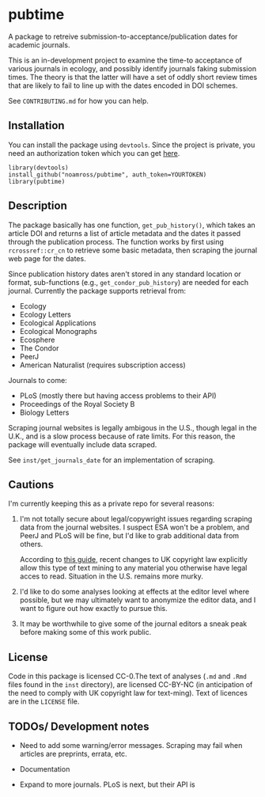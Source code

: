 # pubtime

A package to retreive submission-to-acceptance/publication dates for academic
journals.

This is an in-development project to examine the time-to acceptance of various
journals in ecology, and possibly identify journals faking submission times.
The theory is that the latter will have a set of oddly short review times that
are likely to fail to line up with the dates encoded in DOI schemes.

See `CONTRIBUTING.md` for how you can help.

## Installation

You can install the package using `devtools`.  Since the project is private,
you need an authorization token which you can get 
[here](https://github.com/settings/tokens/new).
    
    library(devtools)
    install_github("noamross/pubtime", auth_token=YOURTOKEN)
    library(pubtime)

## Description

The package basically has one function, `get_pub_history()`, which takes an
article DOI and returns a list of article metadata and the dates it passed
through the publication process.  The function works by first using
`rcrossref::cr_cn` to retrieve some basic metadata, then scraping the journal
web page for the dates.

Since publication history dates aren't stored in any standard location or
format, sub-functions (e.g., `get_condor_pub_history`) are needed for each
journal.  Currently the package supports retrieval from:

-   Ecology
-   Ecology Letters
-   Ecological Applications
-   Ecological Monographs
-   Ecosphere
-   The Condor
-   PeerJ
-   American Naturalist (requires subscription access)

Journals to come:

-   PLoS (mostly there but having access problems to their API)
-   Proceedings of the Royal Society B
-   Biology Letters

Scraping journal websites is legally ambigous in the U.S., though legal in the
U.K., and is a slow process because of rate limits. For this reason, the package
will eventually include data scraped.

See `inst/get_journals_date` for an implementation of scraping.

## Cautions

I'm currently keeping this as a private repo for several reasons:

1.  I'm not totally secure about legal/copywright issues regarding scraping
    data from the journal websites. I suspect ESA won't be a problem, and PeerJ
    and PLoS will be fine, but I'd like to grab additional data from others.
    
    According to [this guide](https://www.gov.uk/government/uploads/system/uploads/attachment_data/file/315014/copyright-guidance-research.pdf), recent changes
    to UK copyright law explicitly allow this type of text mining to any
    material you otherwise have legal acces to read.  Situation in the U.S.
    remains more murky.
    
2.  I'd like to do some analyses looking at effects at the editor level where
    possible, but we may ultimately want to anonymize the editor data, and I
    want to figure out how exactly to pursue this.
    
3.  It may be worthwhile to give some of the journal editors a sneak peak before
    making some of this work public.

## License

Code in this package is licensed CC-0.The text of analyses (`.md` and `.Rmd` files
found in the `inst` directory), are licensed CC-BY-NC (in anticipation of the need
to comply with UK copyright law for text-ming). Text of licences are in
the `LICENSE` file. 

## TODOs/ Development notes
    
-   Need to add some warning/error messages.  Scraping may fail when articles are
    preprints, errata, etc.
    
-   Documentation

-   Expand to more journals.  PLoS is next, but their API is  
    

